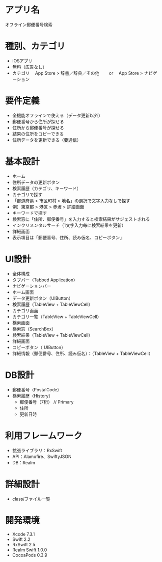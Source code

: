 # アプリ名
オフライン郵便番号検索

# 種別、カテゴリ
* iOSアプリ
* 無料（広告なし）
* カテゴリ
　App Store > 辞書／辞典／その他
　　or
　App Store > ナビゲーション

# 要件定義
* 全機能オフラインで使える（データ更新以外）
* 郵便番号から住所が探せる
* 住所から郵便番号が探せる
* 結果の住所をコピーできる
* 住所データを更新できる（要通信）

# 基本設計
* ホーム
 * 住所データの更新ボタン
 * 検索履歴（カテゴリ、キーワード）
* カテゴリで探す
 * 「都道府県 > 市区町村 > 地名」の選択で文字入力なしで探す
 * 例）東京都 > 港区 > 赤坂 > 詳細画面
* キーワードで探す
 * 検索窓に「住所、郵便番号」を入力すると検索結果がサジェストされる
 * インクリメンタルサーチ（1文字入力毎に検索結果を更新）
* 詳細画面
 * 表示項目は「郵便番号、住所、読み仮名、コピーボタン」


# UI設計
* 全体構成
 * タブバー（Tabbed Application）
 * ナビゲーションバー
* ホーム画面
 * データ更新ボタン（UIButton）
 * 検索履歴（TableView + TableViewCell）
* カテゴリ画面
 * カテゴリ一覧（TableView + TableViewCell）
* 検索画面
 * 検索窓（SearchBox）
 * 検索結果（TableView + TableViewCell）
* 詳細画面
 * コピーボタン（ UIButton）
 * 詳細情報（郵便番号、住所、読み仮名）：（TableView + TableViewCell）


# DB設計
* 郵便番号（PostalCode）
* 検索履歴（History）
  * 郵便番号（7桁） // Primary
  * 住所
  * 更新日時

# 利用フレームワーク
* 拡張ライブラリ：RxSwift
* API：Alamofire、SwiftyJSON
* DB：Realm

# 詳細設計
* class/ファイル一覧

# 開発環境
* Xcode 7.3.1
* Swift 2.2
* RxSwift 2.5
* Realm Swift 1.0.0
* CocoaPods 0.3.9

